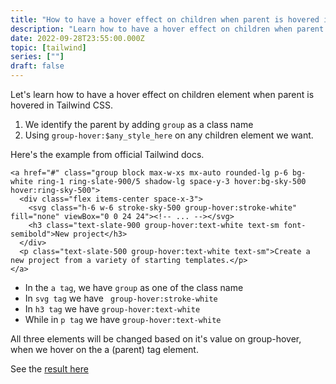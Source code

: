```yaml
---
title: "How to have a hover effect on children when parent is hovered in Tailwind"
description: "Learn how to have a hover effect on children when parent is hovered in Tailwind CSS. Luckily, this case is already covered, no hacky-way needed"
date: 2022-09-28T23:55:00.000Z
topic: [tailwind]
series: [""]
draft: false
---
```

Let's learn how to have a hover effect on children element when parent is hovered in Tailwind CSS. 

1. We identify the parent by adding `group` as a class name
2. Using `group-hover:$any_style_here` on any children element we want.

Here's the example from official Tailwind docs.

```
<a href="#" class="group block max-w-xs mx-auto rounded-lg p-6 bg-white ring-1 ring-slate-900/5 shadow-lg space-y-3 hover:bg-sky-500 hover:ring-sky-500">
  <div class="flex items-center space-x-3">
    <svg class="h-6 w-6 stroke-sky-500 group-hover:stroke-white" fill="none" viewBox="0 0 24 24"><!-- ... --></svg>
    <h3 class="text-slate-900 group-hover:text-white text-sm font-semibold">New project</h3>
  </div>
  <p class="text-slate-500 group-hover:text-white text-sm">Create a new project from a variety of starting templates.</p>
</a>
```


- In the `a tag`, we have `group` as one of the class name
- In `svg tag` we have ` group-hover:stroke-white`
- In `h3 tag` we have `group-hover:text-white `
- While in `p tag` we have `group-hover:text-white`

All three elements will be changed based on it's value on group-hover, when we hover on the a (parent) tag element.

See the [result here](https://tailwindcss.com/docs/hover-focus-and-other-states#styling-based-on-parent-state)

